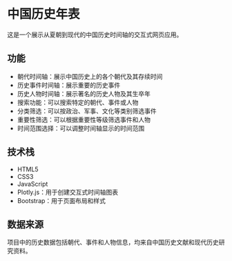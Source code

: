 # 中国历史年表

这是一个展示从夏朝到现代的中国历史时间轴的交互式网页应用。

## 功能

- 朝代时间轴：展示中国历史上的各个朝代及其存续时间
- 历史事件时间轴：展示重要的历史事件
- 历史人物时间轴：展示著名的历史人物及其生卒年
- 搜索功能：可以搜索特定的朝代、事件或人物
- 分类筛选：可以按政治、军事、文化等类别筛选事件
- 重要性筛选：可以根据重要性等级筛选事件和人物
- 时间范围选择：可以调整时间轴显示的时间范围

## 技术栈

- HTML5
- CSS3
- JavaScript
- Plotly.js：用于创建交互式时间轴图表
- Bootstrap：用于页面布局和样式

## 数据来源

项目中的历史数据包括朝代、事件和人物信息，均来自中国历史文献和现代历史研究资料。
